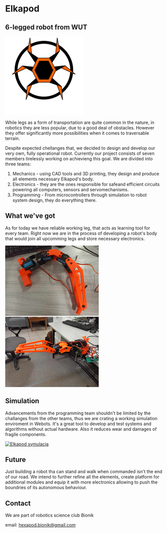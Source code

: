 # Elkapod 

## 6-legged robot from WUT

<img src="img/elkapod_plaski.svg" alt="Elkapod logo" width="250" height="250">

While legs as a form of transportation are quite common in the nature, in robotics they are less popular, due to a good deal of obstacles. However they offer significantly more possibilities when it comes to traversable terrain.

Despite expected chellanges that, we decided to design and develop our very own, fully operational robot. Currently our project consists of seven members tirelessly working on achievieng this goal. We are divided into three teams:

1. Mechanics - using CAD tools and 3D printing, they design and produce all elements necessary Elkapod's body.
2. Electronics - they are the ones responsible for safeand efficient circuits powering all computers, sensors and servomechanisms.
3. Programming - From microcontrollers through simulation to robot system design, they do everything there.

## What we've got
As for today we have reliable working leg, that acts as learning tool for every team. Right now we are in the process of developing a robot's body that would join all upcomming legs and store necessary electronics. 

<img src="img/leg1.jpg" width="300">
<img src="img/leg2.jpg" width="300">


## Simulation
Advancements from the programming team shouldn't be limited by the challanges from the other teams, thus we are crating a working simulation enviroment in Webots. It's a great tool to develop and test systems and algorithms without actual hardware. Also it reduces wear and damages of fragile components.

[![Elkapod symulacja](https://img.youtube.com/vi/K6WzZcQ2Yb8/0.jpg)](https://www.youtube.com/watch?v=K6WzZcQ2Yb8)

## Future
Just building a robot tha can stand and walk when commanded isn't the end of our road. We intend to further refine all the elements, create platform for additional modules and equip it with more electronics allowing to push the boundries of its autonomous behaviour.

## Contact
We are part of robotics science club Bionik

email: hexapod.bionik@gmail.com